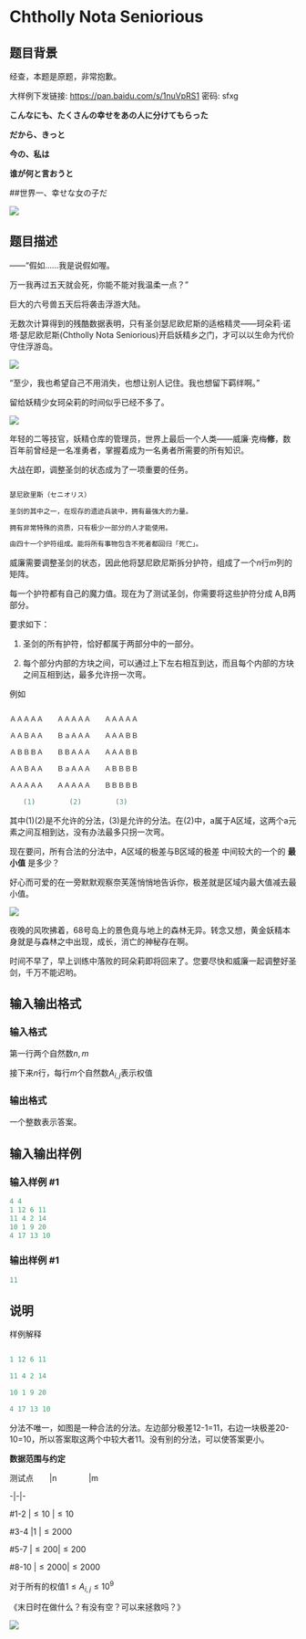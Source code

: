 # Chtholly Nota Seniorious

## 题目背景

经查，本题是原题，非常抱歉。

大样例下发链接: https://pan.baidu.com/s/1nuVpRS1 密码: sfxg

**こんなにも、たくさんの幸せをあの人に分けてもらった**

**だから、きっと**

**今の、私は**

**谁が何と言おうと**

##世界一、幸せな女の子だ

![](https://cdn.luogu.com.cn/upload/pic/9193.png)

## 题目描述

——“假如……我是说假如喔。

万一我再过五天就会死，你能不能对我温柔一点？”

巨大的六号兽五天后将袭击浮游大陆。

无数次计算得到的残酷数据表明，只有圣剑瑟尼欧尼斯的适格精灵——珂朵莉·诺塔·瑟尼欧尼斯(Chtholly Nota Seniorious)开启妖精乡之门，才可以以生命为代价守住浮游岛。

![](https://cdn.luogu.com.cn/upload/pic/9228.png)

“至少，我也希望自己不用消失，也想让别人记住。我也想留下羁绊啊。”

留给妖精少女珂朵莉的时间似乎已经不多了。

![](https://cdn.luogu.com.cn/upload/pic/9229.png)

年轻的二等技官，妖精仓库的管理员，世界上最后一个人类——威廉·克梅**修**，数百年前曾经是一名准勇者，掌握着成为一名勇者所需要的所有知识。

大战在即，调整圣剑的状态成为了一项重要的任务。

```cpp

瑟尼欧里斯（セニオリス）

圣剑的其中之一，在现存的遗迹兵装中，拥有最强大的力量。

拥有非常特殊的资质，只有极少一部分的人才能使用。

由四十一个护符组成。能将所有事物包含不死者都回归「死亡」。

```

威廉需要调整圣剑的状态，因此他将瑟尼欧尼斯拆分护符，组成了一个$n$行$m$列的矩阵。

每一个护符都有自己的魔力值。现在为了测试圣剑，你需要将这些护符分成 A,B两部分。

要求如下：

1. 圣剑的所有护符，恰好都属于两部分中的一部分。

2. 每个部分内部的方块之间，可以通过上下左右相互到达，而且每个内部的方块之间互相到达，最多允许拐一次弯。

例如

```cpp

ＡＡＡＡＡ　　ＡＡＡＡＡ　　ＡＡＡＡＡ

ＡＡＢＡＡ　　ＢａＡＡＡ　　ＡＡＡＢＢ

ＡＢＢＢＡ　　ＢＢＡＡＡ　　ＡＡＡＢＢ

ＡＡＢＡＡ　　ＢａＡＡＡ　　ＡＢＢＢＢ

ＡＡＡＡＡ　　ＡＡＡＡＡ　　ＢＢＢＢＢ

　　(1)　　　　　(2)　　　　　(3)　　　　　　

```

其中(1)(2)是不允许的分法，(3)是允许的分法。在(2)中，a属于A区域，这两个a元素之间互相到达，没有办法最多只拐一次弯。

现在要问，所有合法的分法中，A区域的极差与B区域的极差 中间较大的一个的 **最小值** 是多少？

好心而可爱的在一旁默默观察奈芙莲悄悄地告诉你，极差就是区域内最大值减去最小值。

![](https://cdn.luogu.com.cn/upload/pic/9230.png)

夜晚的风吹拂着，68号岛上的景色竟与地上的森林无异。转念又想，黄金妖精本身就是与森林之中出现，成长，消亡的神秘存在啊。

时间不早了，早上训练中落败的珂朵莉即将回来了。您要尽快和威廉一起调整好圣剑，千万不能迟哟。

## 输入输出格式

### 输入格式

第一行两个自然数$n,m$

接下来$n$行，每行$m$个自然数$A_{i,j}$表示权值

### 输出格式

一个整数表示答案。

## 输入输出样例

### 输入样例 #1

```cpp
4 4
1 12 6 11
11 4 2 14
10 1 9 20
4 17 13 10
```


### 输出样例 #1

```cpp
11
```


## 说明

样例解释

```cpp

1 12 6 11

11 4 2 14

10 1 9 20

4 17 13 10

```

分法不唯一，如图是一种合法的分法。左边部分极差12-1=11，右边一块极差20-10=10，所以答案取这两个中较大者11。没有别的分法，可以使答案更小。

**数据范围与约定**

测试点　　|n　　　　|m　　　　

-|-|-

#1-2 |$\le 10$ |$\le 10$

#3-4 |1 |$\le 2000$

#5-7 |$\le 200$|$\le 200$

#8-10 |$\le 2000$|$\le 2000$

对于所有的权值$1\le A_{i,j} \le 10^9$

《末日时在做什么？有没有空？可以来拯救吗？》

![](https://cdn.luogu.com.cn/upload/pic/9235.png)

